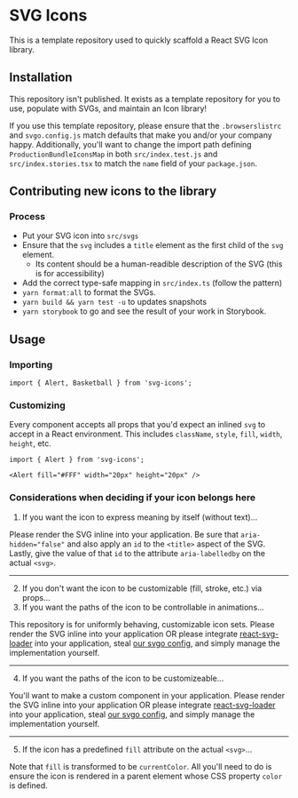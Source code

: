 # SVG Icons

This is a template repository used to quickly scaffold a React SVG Icon library.

## Installation

This repository isn't published. It exists as a template repository for you to use, populate with SVGs, and maintain an Icon library!

If you use this template repository, please ensure that the `.browserslistrc` and `svgo.config.js` match defaults that make you and/or your company happy. Additionally, you'll want to change the import path defining `ProductionBundleIconsMap` in both `src/index.test.js` and `src/index.stories.tsx` to match the `name` field of your `package.json`.

## Contributing new icons to the library

### Process

- Put your SVG icon into `src/svgs`
- Ensure that the `svg` includes a `title` element as the first child of the `svg` element.
  - Its content should be a human-readible description of the SVG (this is for accessibility)
- Add the correct type-safe mapping in `src/index.ts` (follow the pattern)
- `yarn format:all` to format the SVGs.
- `yarn build && yarn test -u` to updates snapshots
- `yarn storybook` to go and see the result of your work in Storybook.

## Usage

### Importing

```JS
import { Alert, Basketball } from 'svg-icons';
```

### Customizing

Every component accepts all props that you'd expect an inlined `svg` to accept in a React environment. This includes `className`, `style`, `fill`, `width`, `height`, etc.

```JS
import { Alert } from 'svg-icons';

<Alert fill="#FFF" width="20px" height="20px" />
```

### Considerations when deciding if your icon belongs here

1. If you want the icon to express meaning by itself (without text)...

Please render the SVG inline into your application. Be sure that `aria-hidden="false"` and also apply an `id` to the `<title>` aspect of the SVG. Lastly, give the value of that `id` to the attribute `aria-labelledby` on the actual `<svg>`.

---

2. If you don't want the icon to be customizable (fill, stroke, etc.) via props...
3. If you want the paths of the icon to be controllable in animations...

This repository is for uniformly behaving, customizable icon sets. Please render the SVG inline into your application OR please integrate [react-svg-loader](https://github.com/boopathi/react-svg-loader) into your application, steal [our svgo config](./svgo.config.js), and simply manage the implementation yourself.

---

4. If you want the paths of the icon to be customizeable...

You'll want to make a custom component in your application. Please render the SVG inline into your application OR please integrate [react-svg-loader](https://github.com/boopathi/react-svg-loader) into your application, steal [our svgo config](./svgo.config.js), and simply manage the implementation yourself.

---

5. If the icon has a predefined `fill` attribute on the actual `<svg>`...

Note that `fill` is transformed to be `currentColor`. All you'll need to do is ensure the icon is rendered in a parent element whose CSS property `color` is defined.
